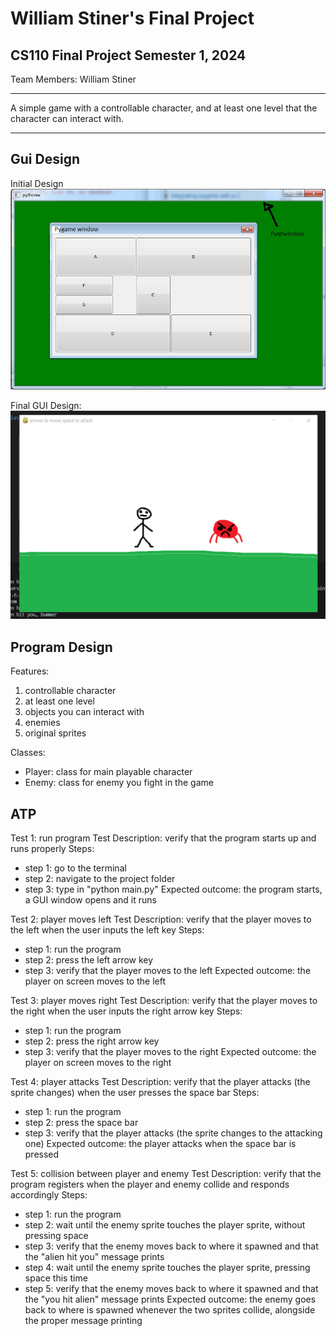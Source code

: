 # William Stiner's Final Project
## CS110 Final Project  Semester 1, 2024

Team Members:
William Stiner

***

A simple game with a controllable character, and at least one level that the character can interact with.

***    

## Gui Design

Initial Design
![initial gui](assets/gui.jpg)

Final GUI Design:
![alt text](william_stiner_final_gui.png)

## Program Design

Features:
1. controllable character
2. at least one level
3. objects you can interact with
4. enemies
5. original sprites

Classes:
- Player: class for main playable character
- Enemy: class for enemy you fight in the game

## ATP

Test 1: run program
Test Description: verify that the program starts up and runs properly
Steps:
- step 1: go to the terminal
- step 2: navigate to the project folder
- step 3: type in "python main.py"
Expected outcome: the program starts, a GUI window opens and it runs

Test 2: player moves left
Test Description: verify that the player moves to the left when the user inputs the left key
Steps:
- step 1: run the program
- step 2: press the left arrow key
- step 3: verify that the player moves to the left
Expected outcome: the player on screen moves to the left

Test 3: player moves right
Test Description: verify that the player moves to the right when the user inputs the right arrow key
Steps:
- step 1: run the program
- step 2: press the right arrow key
- step 3: verify that the player moves to the right
Expected outcome: the player on screen moves to the right

Test 4: player attacks
Test Description: verify that the player attacks (the sprite changes) when the user presses the space bar
Steps:
- step 1: run the program
- step 2: press the space bar
- step 3: verify that the player attacks (the sprite changes to the attacking one)
Expected outcome: the player attacks when the space bar is pressed

Test 5: collision between player and enemy
Test Description: verify that the program registers when the player and enemy collide and responds accordingly
Steps:
- step 1: run the program
- step 2: wait until the enemy sprite touches the player sprite, without pressing space
- step 3: verify that the enemy moves back to where it spawned and that the "alien hit you" message prints
- step 4: wait until the enemy sprite touches the player sprite, pressing space this time
- step 5: verify that the enemy moves back to where it spawned and that the "you hit alien" message prints
Expected outcome: the enemy goes back to where is spawned whenever the two sprites collide, alongside the proper message printing



